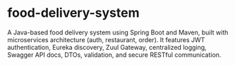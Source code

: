 # food-delivery-system
A Java-based food delivery system using Spring Boot and Maven, built with microservices architecture (auth, restaurant, order). It features JWT authentication, Eureka discovery, Zuul Gateway, centralized logging, Swagger API docs, DTOs, validation, and secure RESTful communication.
